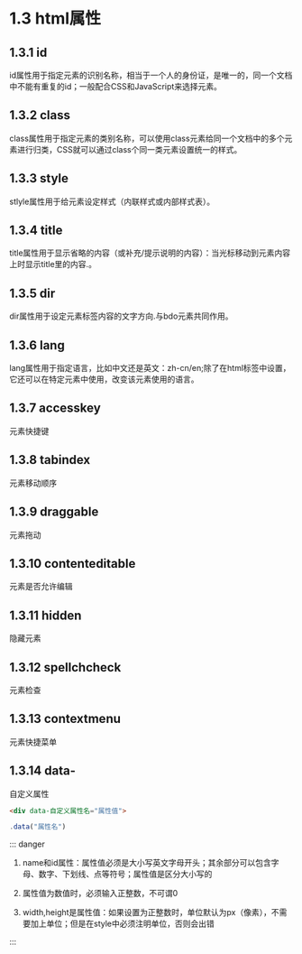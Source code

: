 # 1.3 html属性
## 1.3.1 id
id属性用于指定元素的识别名称，相当于一个人的身份证，是唯一的，同一个文档中不能有重复的id；一般配合CSS和JavaScript来选择元素。 
## 1.3.2 class
class属性用于指定元素的类别名称，可以使用class元素给同一个文档中的多个元素进行归类，CSS就可以通过class个同一类元素设置统一的样式。
## 1.3.3 style
stlyle属性用于给元素设定样式（内联样式或内部样式表）。

## 1.3.4 title
title属性用于显示省略的内容（或补充/提示说明的内容）：当光标移动到元素内容上时显示title里的内容.。

## 1.3.5 dir
dir属性用于设定元素标签内容的文字方向.与bdo元素共同作用。

## 1.3.6 lang
lang属性用于指定语言，比如中文还是英文：zh-cn/en;除了在html标签中设置，它还可以在特定元素中使用，改变该元素使用的语言。

## 1.3.7 accesskey
元素快捷键

## 1.3.8 tabindex
元素移动顺序
## 1.3.9 draggable
元素拖动
## 1.3.10 contenteditable
元素是否允许编辑
## 1.3.11 hidden
隐藏元素
## 1.3.12 spellchcheck
元素检查

## 1.3.13 contextmenu
元素快捷菜单

## 1.3.14 data-
自定义属性
```html
<div data-自定义属性名="属性值">
```
```js
.data("属性名")
```
::: danger

1. name和id属性：属性值必须是大小写英文字母开头；其余部分可以包含字母、数字、下划线、点等符号；属性值是区分大小写的

2. 属性值为数值时，必须输入正整数，不可谓0

3. width,height是属性值：如果设置为正整数时，单位默认为px（像素），不需要加上单位；但是在style中必须注明单位，否则会出错

:::